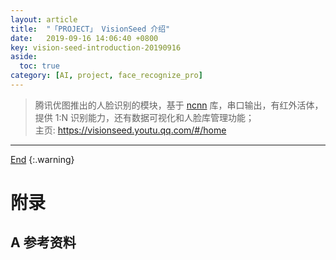 ```yaml
---
layout: article
title:  "「PROJECT」 VisionSeed 介绍"
date:   2019-09-16 14:06:40 +0800
key: vision-seed-introduction-20190916
aside:
  toc: true
category: [AI, project, face_recognize_pro]
---
```

<span id='head'></span>  
>腾讯优图推出的人脸识别的模块，基于 [ncnn](/ai/dl_frameworks/ncnn/worktool/2019/01/30/foundation.html) 库，串口输出，有红外活体，提供 1:N 识别能力，还有数据可视化和人脸库管理功能；      
主页: <https://visionseed.youtu.qq.com/#/home>      


<!--more-->


-------------------  
[End](#head)
{:.warning}  


# 附录
## A 参考资料
